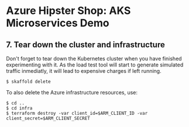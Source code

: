 # Azure Hipster Shop: AKS Microservices Demo

## 7. Tear down the cluster and infrastructure

Don't forget to tear down the Kubernetes cluster when you have finished experimenting with it. As the load test tool will start to generate simulated traffic inmediatly, it will lead to expensive charges if left running.

```
$ skaffold delete
```

To also delete the Azure infrastructure resources, use:

```
$ cd ..
$ cd infra
$ terraform destroy -var client_id=$ARM_CLIENT_ID -var client_secret=$ARM_CLIENT_SECRET
```
